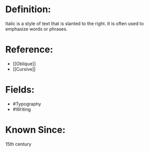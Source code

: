 

# Definition:
Italic is a style of text that is slanted to the right. It is often used to emphasize words or phrases.

# Reference:
- [[Oblique]]
- [[Cursive]]

# Fields: 
- #Typography
- #Writing

# Known Since:
15th century

